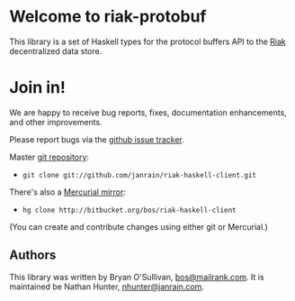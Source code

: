 # Welcome to riak-protobuf

This library is a set of Haskell types for the protocol buffers API to the
[Riak](http://www.basho.com/Riak.html) decentralized data store.

# Join in!

We are happy to receive bug reports, fixes, documentation enhancements,
and other improvements.

Please report bugs via the
[github issue tracker](http://github.com/janrain/riak-haskell-client/issues).

Master [git repository](http://github.com/janrain/riak-haskell-client):

* `git clone git://github.com/janrain/riak-haskell-client.git`

There's also a [Mercurial mirror](http://bitbucket.org/bos/riak-haskell-client):

* `hg clone http://bitbucket.org/bos/riak-haskell-client`

(You can create and contribute changes using either git or Mercurial.)

Authors
-------

This library was written by Bryan O'Sullivan,
<bos@mailrank.com>.
It is maintained be Nathan Hunter,
<nhunter@janrain.com>.